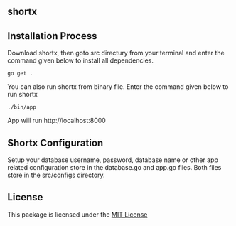 ## shortx

## Installation Process
 
Download shortx, then goto src directury from your terminal and enter the command given below to install all dependencies.

```
go get .
```

You can also run shortx from binary file. Enter the command given below to run shortx

```
./bin/app
```

App will run http://localhost:8000

## Shortx Configuration

Setup your database username, password, database name or other app related configuration store in the database.go and app.go files. Both files store in the src/configs directory.

## License
This package is licensed under the [MIT License](https://github.com/iftekhersunny/shortx/blob/master/LICENSE)
